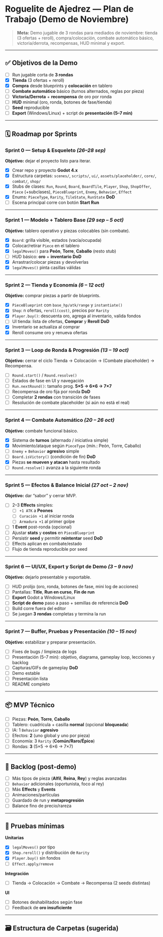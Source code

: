 # Roguelite de Ajedrez — Plan de Trabajo (Demo de Noviembre)

> **Meta:** Demo jugable de 3 rondas para mediados de noviembre: tienda (3 ofertas + reroll), compra/colocación, combate automático básico, victoria/derrota, recompensas, HUD minimal y export.

---

## ✅ Objetivos de la Demo
- [ ] Run jugable corta de **3 rondas**
- [x] **Tienda** (3 ofertas + reroll)
- [x] **Compra** desde blueprints y **colocación** en tablero
- [ ] **Combate automático** básico (turnos alternados, reglas por pieza)
- [ ] **Victoria/Derrota** + **recompensa** de oro por ronda
- [ ] **HUD** minimal (oro, ronda, botones de fase/tienda)
- [ ] **Seed** reproducible
- [ ] **Export** (Windows/Linux) + script de **presentación (5–7 min)**

---

## 🗓️ Roadmap por Sprints

### Sprint 0 — Setup & Esqueleto _(26–28 sep)_
**Objetivo:** dejar el proyecto listo para iterar.
- [x] Crear repo y proyecto **Godot 4.x**
- [x] Estructura carpetas: `scenes/`, `scripts/`, `ui/`, `assets/placeholder/`, `core/`, `combat/`, `shop/`
- [x] Stubs de clases: `Run`, `Round`, `Board`, `BoardTile`, `Player`, `Shop`, `ShopOffer`, `Piece` (+subclases), `PieceBlueprint`, `Enemy`, `Behavior`, `Effect`
- [x] Enums: `PieceType`, `Rarity`, `TileState`, `RunState`
**DoD**
- [ ] Escena principal corre con botón **Start Run**

---

### Sprint 1 — Modelo + Tablero Base _(29 sep – 5 oct)_
**Objetivo:** tablero operativo y piezas colocables (sin combate).
- [x] `Board`: grilla visible, estados (vacía/ocupada)
- [x] Colocar/retirar `Piece` en el tablero 
- [x] `legalMoves()` para **Peón**, **Torre**, **Caballo** (resto stub)
- [ ] HUD básico: **oro** + **inventario**
**DoD**
- [x] Arrastrar/colocar piezas y devolverlas
- [x] `legalMoves()` pinta casillas válidas

---

### Sprint 2 — Tienda y Economía _(6 – 12 oct)_
**Objetivo:** comprar piezas a partir de blueprints.
- [x] `PieceBlueprint` con `base_hp/atk/range` y `instantiate()`
- [x] `Shop`: n ofertas, `reroll(cost)`, precios por `Rarity`
- [x] `Player.buy()`: descuenta oro, agrega al inventario, valida fondos
- [ ] UI tienda: lista de ofertas, **Comprar** y **Reroll**
**DoD**
- [x] Inventario se actualiza al comprar
- [x] Reroll consume oro y renueva ofertas

---

### Sprint 3 — Loop de Ronda & Progresión _(13 – 19 oct)_
**Objetivo:** cerrar el ciclo Tienda → Colocación → (Combate placeholder) → Recompensa.
- [ ] `Round.start()` / `Round.resolve()`
- [ ] Estados de fase en UI y navegación
- [ ] `Run.nextRound()`: tamaño prog. **5×5 → 6×6 → 7×7**
- [ ] Recompensa de oro fija por ronda
**DoD**
- [ ] Completar **2 rondas** con transición de fases
- [ ] Resolución de combate placeholder (si aún no está el real)

---

### Sprint 4 — Combate Automático _(20 – 26 oct)_
**Objetivo:** combate funcional básico.
- [x] Sistema de **turnos** (alternado / iniciativa simple)
- [x] Movimiento/ataque según `PieceType` (mín.: Peón, Torre, Caballo)
- [ ] `Enemy` + `Behavior` **agresivo** simple
- [ ] `Board.isVictory()` (condición de fin)
**DoD**
- [x] Piezas **se mueven y atacan** hasta resultado
- [ ] `Round.resolve()` avanza a la siguiente ronda

---

### Sprint 5 — Efectos & Balance Inicial _(27 oct – 2 nov)_
**Objetivo:** dar “sabor” y cerrar MVP.
- [ ] 2–3 **Effects** simples: 
  - [ ] `+1 ATK` a **Peones**
  - [ ] `Curación +1` al iniciar ronda
  - [ ] `Armadura +1` al primer golpe
- [ ] 1 **Event** post-ronda (opcional)
- [ ] Ajustar **stats** y **costos** en `PieceBlueprint`
- [ ] Persistir **seed** y permitir **reintentar** seed
**DoD**
- [ ] Effects aplican en combate/estado
- [ ] Flujo de tienda reproducible por seed

---

### Sprint 6 — UI/UX, Export y Script de Demo _(3 – 9 nov)_
**Objetivo:** dejarlo presentable y exportable.
- [ ] HUD prolijo (oro, ronda, botones de fase, mini log de acciones)
- [ ] Pantallas: **Title**, **Run en curso**, **Fin de run**
- [ ] **Export** Godot a Windows/Linux
- [ ] **Script de demo** paso a paso + semillas de referencia
**DoD**
- [ ] Build corre fuera del editor
- [ ] Se juegan **3 rondas** completas y termina la run

---

### Sprint 7 — Buffer, Pruebas y Presentación _(10 – 15 nov)_
**Objetivo:** estabilizar y preparar presentación.
- [ ] Fixes de bugs / limpieza de logs
- [ ] Presentación (5–7 min): objetivo, diagrama, gameplay loop, lecciones y backlog
- [ ] Capturas/GIFs de gameplay
**DoD**
- [ ] Demo estable
- [ ] Presentación lista
- [ ] README completo

---

## 📦 MVP Técnico
- [ ] Piezas: **Peón**, **Torre**, **Caballo**
- [ ] Tablero: cuadrícula + casilla **normal** (opcional **bloqueada**)
- [ ] IA: 1 `Behavior` **agresivo**
- [ ] Efectos: **2** (uno global y uno por pieza)
- [ ] Economía: 3 `Rarity` (**Común/Raro/Épico**)
- [ ] Rondas: **3** (5×5 → 6×6 → 7×7)

---

## 🧩 Backlog (post-demo)
- [ ] Más tipos de pieza (**Alfil**, **Reina**, **Rey**) y reglas avanzadas
- [ ] `Behavior` adicionales (oportunista, foco al rey)
- [ ] Más **Effects** y **Events**
- [ ] Animaciones/partículas
- [ ] Guardado de run y **metaprogresión**
- [ ] Balance fino de precio/rareza

---

## 🧪 Pruebas mínimas

**Unitarias**
- [x] `legalMoves()` por tipo
- [x] `Shop.reroll()` y distribución de `Rarity`
- [x] `Player.buy()` sin fondos
- [ ] `Effect.apply/remove`

**Integración**
- [ ] Tienda → Colocación → Combate → Recompensa (2 seeds distintas)

**UI**
- [ ] Botones deshabilitados según fase
- [ ] Feedback de **oro insuficiente**

---

## 🗃️ Estructura de Carpetas (sugerida)